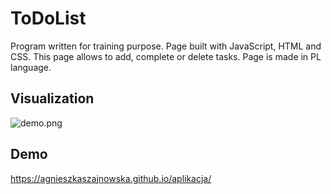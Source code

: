 ﻿# ToDoList
Program written for training purpose. Page built with JavaScript, HTML and CSS. This page allows to add, complete or delete tasks. Page is made in PL language.

## Visualization
![demo.png](https://i.postimg.cc/15qn3nhw/Przechwytywanie.png)

## Demo
https://agnieszkaszajnowska.github.io/aplikacja/
